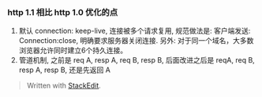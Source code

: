 
### http 1.1 相比 http 1.0 优化的点
1. 默认 connection: keep-live, 连接被多个请求复用, 规范做法是: 客户端发送: Connection:close, 明确要求服务器关闭连接. 另外: 对于同一个域名，大多数浏览器允许同时建立6个持久连接。
2. 管道机制, 之前是 req A, resp A, req B, resp B, 后面改进之后是            reqA, req B, resp A, resp B, 还是先返回 A 

> Written with [StackEdit](https://stackedit.io/).
<!--stackedit_data:
eyJoaXN0b3J5IjpbLTE5NTM5OTIyMDAsNzk0Mjk4NTk3XX0=
-->